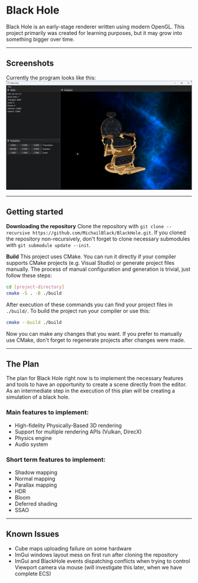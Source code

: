 # Black Hole

Black Hole is an early-stage renderer written using modern OpenGL. This project primarily was created for learning purposes, but it may grow into something bigger over time.

***

## Screenshots

Currently the program looks like this:
![Screenshot of the program](/resources/screenshots/BlackHole_Screenshot_07.08.23.png?raw=true "Black Hole")

***

## Getting started

**Downloading the repository**
Clone the repository with `git clone --recursive https://github.com/MichailBlack/BlackHole.git`.
If you cloned the repository non-recursively, don't forget to clone necessary submodules with `git submodule update --init`.

**Build**
This project uses CMake. You can run it directly if your compiler supports CMake projects (e.g. Visual Studio) or generate project files manually.
The process of manual configuration and generation is trivial, just follow these steps:
```sh
cd [project-directory]
cmake -S . -B ./build
```
After execution of these commands you can find your project files in `./build/`. To build the project run your compiler or use this:
```sh
cmake --build ./build
```

Now you can make any changes that you want. If you prefer to manually use CMake, don't forget to regenerate projects after changes were made.

***

## The Plan

The plan for Black Hole right now is to implement the necessary features and tools to have an opportunity to create a scene directly from the editor. As an intermediate step in the execution of this plan will be creating a simulation of a black hole.

### Main features to implement:

- High-fidelity Physically-Based 3D rendering
- Support for multiple rendering APIs (Vulkan, DirecX)
- Physics engine
- Audio system

### Short term features to implement:

- Shadow mapping
- Normal mapping
- Parallax mapping
- HDR
- Bloom
- Deferred shading
- SSAO

***

## Known Issues

- Cube maps uploading failure on some hardware
- ImGui windows layout mess on first run after cloning the repository
- ImGui and BlackHole events dispatching conflicts when trying to control Viewport camera via mouse (will investigate this later, when we have complete ECS)